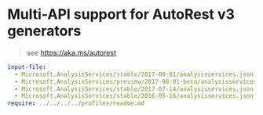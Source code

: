 # Multi-API support for AutoRest v3 generators

> see https://aka.ms/autorest

``` yaml $(enable-multi-api)
input-file:
  - Microsoft.AnalysisServices/stable/2017-08-01/analysisservices.json
  - Microsoft.AnalysisServices/preview/2017-08-01-beta/analysisservices.json
  - Microsoft.AnalysisServices/stable/2017-07-14/analysisservices.json
  - Microsoft.AnalysisServices/stable/2016-05-16/analysisservices.json
require: ../../../../profiles/readme.md
```
